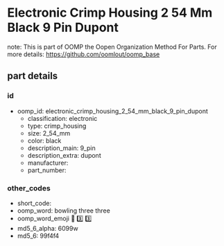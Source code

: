 # Electronic Crimp Housing 2 54 Mm Black 9 Pin Dupont  

note: This is part of OOMP the Oopen Organization Method For Parts. For more details: https://github.com/oomlout/oomp_base

##  part details





### id
* oomp_id: electronic_crimp_housing_2_54_mm_black_9_pin_dupont
  * classification: electronic
  * type: crimp_housing
  * size: 2_54_mm
  * color: black
  * description_main: 9_pin
  * description_extra: dupont
  * manufacturer: 
  * part_number: 

### other_codes
* short_code: 
* oomp_word: bowling three three
* oomp_word_emoji :bowling: :three: :three:
* md5_6_alpha: 6099w
* md5_6: 99f4f4